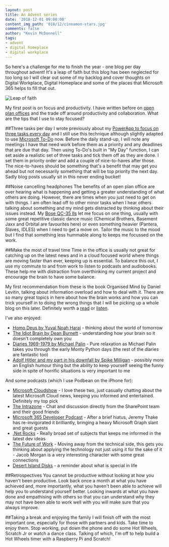 ```yaml
---
layout: post
title: An Advent series
date: '2018-12-01 09:00:00'
content_img_path: '018/12/cinnamon-stars.jpg'
comments: false
author: "Kevin McDonnell"
tags:
- advent
- digital homeplace
- digital workplace
---
```


So here's a challenge for me to finish the year - one blog per day throughout advent! It's a leap of faith but this blog has been neglected for too long so I will clear out some of my backlog and cover thoughts on Digital Workplace, Digital Homeplace and some of the places that Microsoft 365 helps to fill that out.

![Leap of faith](pg)

My first post is on focus and productivity. I have written before on [open plan offices](http://www.mcd79.com/2017/06/20/remote-working-and-open-plan-offices-productivity-vs-collaboration-2.html) and the trade off around productivity and collaboration. What are the tips that I use to stay focused?

##Three tasks per day
I wrote previously about my [PowerApp to focus on three tasks every day](http://www.mcd79.com/2017/03/07/stay-productive-creating-a-three-daily-tasks-app-in-powerapps-and-flow-2.html) and I still use this technique although slightly adapted to use [Microsoft To-Do](http://www.mcd79.com/2017/04/19/microsoft-helps-you-stay-productive-with-to-do-2.html) now. Before the daily stand-up, I will note any meetings I have that need work before them as a priority and any deadlines that are due that day. Then using To-Do's built in "My Day" function, I can set aside a realistic set of three tasks and tick them off as they are done. I set them in priority order and add a couple of nice-to-haves after those. The nice-to-haves should be something that's a benefit that may get you ahead but not necessarily something that will be top priority the next day. Sadly blog posts usually sit in this never ending bucket!

##Noise cancelling headphones
The benefits of an open plan office are over hearing what is happening and getting a greater understanding of what others are doing. However, there are times when you just need to get on with things. I am often lead off to other minor tasks when I hear others talking about something and my mind gets distracted by thinking about their issues instead. My [Bose QC-35 IIs](https://www.bose.co.uk/en_gb/products/headphones/over_ear_headphones/quietcomfort-35-wireless-ii.html) let me focus on one thing, usually with some great repetitive classic dance music (Chemical Brothers, Basement Jaxx and Orbital are favourites here) or even something heavier (Pantera, Slaves, IDLES) when I need to get a move on. Tailor the music to the mood but I find that something less hummable along to keeps me focussed on the work.

##Make the most of travel time
Time in the office is usually not great for catching up on the latest news and in a cloud focused world where things are moving faster than ever, keeping up is essential. To balance this out, I use my commute to and from work to listen to podcasts and audiobooks. These help me with distraction from overthinking my current project and encourage the brain to have some balance.

My first recommendation from these is the book Organised Mind by Daniel Levitin, talking about information overload and how to deal with it. There are so many great topics in here about how the brain works and how you can trick yourself in to doing the wrong things that I will be picking up a whole blog on this later. Definitely worth a [read](https://www.amazon.co.uk/dp/B00M8PUC8K/ref=dp-kindle-redirect?_encoding=UTF8&btkr=1) or [listen](https://www.audible.co.uk/pd/The-Organized-Mind-Audiobook/B00WIPXGEM).

I've also enjoyed:
- [Homo Deus by Yuval Noah Harai](https://www.audible.co.uk/pd/Homo-Deus-Audiobook/B01HGY2730) - thinking about the world of tomorrow
- [The Idiot Brain by Dean Burnett](https://www.audible.co.uk/pd/The-Idiot-Brain-Audiobook/B01D0FOKXE) - understanding how your brain so it doesn't completely own you
- [Diaries 1969-1979 by Michael Palin](https://www.audible.co.uk/pd/Diaries-1969-1979-Audiobook/B004EWYUCY) - Pure relaxation as Michael Palin takes you through the early Monty Python days (the rest of the diaries are fantastic too)
- [Adolf Hitler and my part in his downfall by Spike Milligan](https://www.audible.co.uk/pd/Adolf-Hitler-Audiobook/B019FUCBCU) - possibly more an English humour thing but the ability to keep yourself seeing the funny side in spite of horrific situations is very important to me

And some podcasts (which I use Podbean on the iPhone for):
- [Microsoft Cloudshow](http://www.microsoftcloudshow.com/) - I love these two, just casually chatting about the latest Microsoft Cloud news, keeping you informed and entertained. Definitely my top pick
- [The Intrazone](https://intrazone.libsyn.com/) - Chat and discussion directly from the SharePoint team and their good friends
- [Microsoft 365 Developer Podcast](http://www.m365devpodcast.com/) - After a brief hiatus, Jeremy Thake has re-invigorated it brilliantly, bringing a heavy Microsoft Graph slant and great guests
- [.Net Rocks](https://dotnetrocks.com/) - Really broad set of subjects that keeps me informed in the latest dev ideas
- [The Future of Work](https://thefutureorganization.com/future-work-podcast/) - Moving away from the technical side, this gets you thinking about applying the technology not just using it for the sake of it - Jacob Morgan is a very interesting character with some great connections
- [Desert Island Disks](https://www.bbc.co.uk/programmes/b006qnmr/episodes/downloads) - a reminder about what is special in life


##Retrospectives
You cannot be productive without looking at how you haven't been productive. Look back once a month at what you have achieved and, more importantly, what you haven't been able to achieve will help you to understand yourself better. Looking inwards at what you have done and empathising with others so that you can understand why they may not have been able to work well with you will make sure that you always improve.

##Taking a break and enjoying the family
I will finish off with the most important one, especially for those with partners and kids. Take time to enjoy them. Stop working, put down the phone and do some Hot Wheels, Scratch Jr or watch a dance class. Talking of which, I'm off to help build a Hot Wheels timer with a Raspberry Pi and Scratch!
